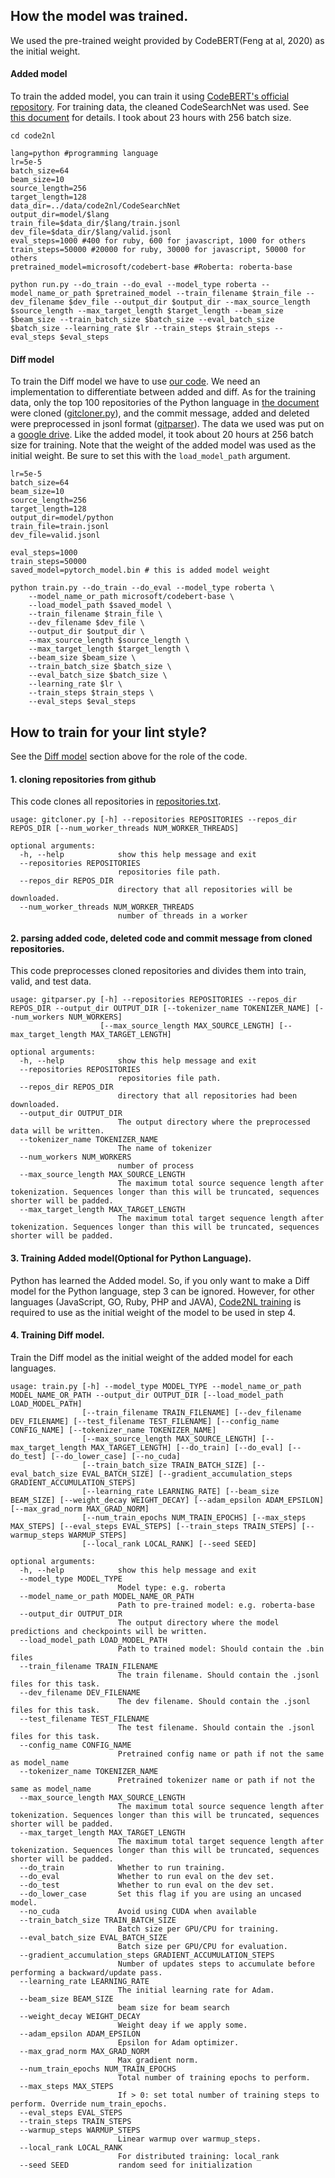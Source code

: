 ## How the model was trained.
We used the pre-trained weight provided by CodeBERT(Feng at al, 2020) as the initial weight.

#### Added model
To train the added model, you can train it using [CodeBERT's official repository](https://github.com/microsoft/CodeBERT). For training data, the cleaned CodeSearchNet was used. See [this document](https://github.com/microsoft/CodeBERT#fine-tune-1) for details. I took about 23 hours with 256 batch size.

```shell script
cd code2nl

lang=python #programming language
lr=5e-5
batch_size=64
beam_size=10
source_length=256
target_length=128
data_dir=../data/code2nl/CodeSearchNet
output_dir=model/$lang
train_file=$data_dir/$lang/train.jsonl
dev_file=$data_dir/$lang/valid.jsonl
eval_steps=1000 #400 for ruby, 600 for javascript, 1000 for others
train_steps=50000 #20000 for ruby, 30000 for javascript, 50000 for others
pretrained_model=microsoft/codebert-base #Roberta: roberta-base

python run.py --do_train --do_eval --model_type roberta --model_name_or_path $pretrained_model --train_filename $train_file --dev_filename $dev_file --output_dir $output_dir --max_source_length $source_length --max_target_length $target_length --beam_size $beam_size --train_batch_size $batch_size --eval_batch_size $batch_size --learning_rate $lr --train_steps $train_steps --eval_steps $eval_steps 
```

#### Diff model
To train the Diff model we have to use [our code](https://github.com/graykode/commit-autosuggestions/blob/master/train.py). We need an implementation to differentiate between added and diff.
As for the training data, only the top 100 repositories of the Python language in [the document](https://github.com/kaxap/arl/blob/master/README-Python.md) were cloned ([gitcloner.py](https://github.com/graykode/commit-autosuggestions/blob/master/gitparser.py)), and the commit message, added and deleted were preprocessed in jsonl format ([gitparser](https://github.com/graykode/commit-autosuggestions/blob/master/gitparser.py)). The data we used was put on a [google drive](https://drive.google.com/drive/folders/1_8lQmzTH95Nc-4MKd1RP3x4BVc8tBA6W?usp=sharing).
Like the added model, it took about 20 hours at 256 batch size for training.
Note that the weight of the added model was used as the initial weight. Be sure to set this with the `load_model_path` argument.

```shell script
lr=5e-5
batch_size=64
beam_size=10
source_length=256
target_length=128
output_dir=model/python
train_file=train.jsonl
dev_file=valid.jsonl

eval_steps=1000
train_steps=50000
saved_model=pytorch_model.bin # this is added model weight

python train.py --do_train --do_eval --model_type roberta \
	--model_name_or_path microsoft/codebert-base \
	--load_model_path $saved_model \
	--train_filename $train_file \
	--dev_filename $dev_file \
	--output_dir $output_dir \
	--max_source_length $source_length \
	--max_target_length $target_length \
	--beam_size $beam_size \
	--train_batch_size $batch_size \
	--eval_batch_size $batch_size \
	--learning_rate $lr \
	--train_steps $train_steps \
	--eval_steps $eval_steps
```

## How to train for your lint style?
See the [Diff model](https://github.com/graykode/commit-autosuggestions/blob/master/docs/training.md#diff-model) section above for the role of the code.

#### 1. cloning repositories from github
This code clones all repositories in [repositories.txt](https://github.com/graykode/commit-autosuggestions/blob/master/repositories.txt).
```shell script
usage: gitcloner.py [-h] --repositories REPOSITORIES --repos_dir REPOS_DIR [--num_worker_threads NUM_WORKER_THREADS]

optional arguments:
  -h, --help            show this help message and exit
  --repositories REPOSITORIES
                        repositories file path.
  --repos_dir REPOS_DIR
                        directory that all repositories will be downloaded.
  --num_worker_threads NUM_WORKER_THREADS
                        number of threads in a worker

```

#### 2. parsing added code, deleted code and commit message from cloned repositories.
This code preprocesses cloned repositories and divides them into train, valid, and test data.

```shell script
usage: gitparser.py [-h] --repositories REPOSITORIES --repos_dir REPOS_DIR --output_dir OUTPUT_DIR [--tokenizer_name TOKENIZER_NAME] [--num_workers NUM_WORKERS]
                    [--max_source_length MAX_SOURCE_LENGTH] [--max_target_length MAX_TARGET_LENGTH]

optional arguments:
  -h, --help            show this help message and exit
  --repositories REPOSITORIES
                        repositories file path.
  --repos_dir REPOS_DIR
                        directory that all repositories had been downloaded.
  --output_dir OUTPUT_DIR
                        The output directory where the preprocessed data will be written.
  --tokenizer_name TOKENIZER_NAME
                        The name of tokenizer
  --num_workers NUM_WORKERS
                        number of process
  --max_source_length MAX_SOURCE_LENGTH
                        The maximum total source sequence length after tokenization. Sequences longer than this will be truncated, sequences shorter will be padded.
  --max_target_length MAX_TARGET_LENGTH
                        The maximum total target sequence length after tokenization. Sequences longer than this will be truncated, sequences shorter will be padded.
```

#### 3. Training Added model(Optional for Python Language).
Python has learned the Added model. So, if you only want to make a Diff model for the Python language, step 3 can be ignored. However, for other languages (JavaScript, GO, Ruby, PHP and JAVA), [Code2NL training](https://github.com/microsoft/CodeBERT#fine-tune-1) is required to use as the initial weight of the model to be used in step 4.

#### 4. Training Diff model.
Train the Diff model as the initial weight of the added model for each languages.

```shell script
usage: train.py [-h] --model_type MODEL_TYPE --model_name_or_path MODEL_NAME_OR_PATH --output_dir OUTPUT_DIR [--load_model_path LOAD_MODEL_PATH]
                [--train_filename TRAIN_FILENAME] [--dev_filename DEV_FILENAME] [--test_filename TEST_FILENAME] [--config_name CONFIG_NAME] [--tokenizer_name TOKENIZER_NAME]
                [--max_source_length MAX_SOURCE_LENGTH] [--max_target_length MAX_TARGET_LENGTH] [--do_train] [--do_eval] [--do_test] [--do_lower_case] [--no_cuda]
                [--train_batch_size TRAIN_BATCH_SIZE] [--eval_batch_size EVAL_BATCH_SIZE] [--gradient_accumulation_steps GRADIENT_ACCUMULATION_STEPS]
                [--learning_rate LEARNING_RATE] [--beam_size BEAM_SIZE] [--weight_decay WEIGHT_DECAY] [--adam_epsilon ADAM_EPSILON] [--max_grad_norm MAX_GRAD_NORM]
                [--num_train_epochs NUM_TRAIN_EPOCHS] [--max_steps MAX_STEPS] [--eval_steps EVAL_STEPS] [--train_steps TRAIN_STEPS] [--warmup_steps WARMUP_STEPS]
                [--local_rank LOCAL_RANK] [--seed SEED]

optional arguments:
  -h, --help            show this help message and exit
  --model_type MODEL_TYPE
                        Model type: e.g. roberta
  --model_name_or_path MODEL_NAME_OR_PATH
                        Path to pre-trained model: e.g. roberta-base
  --output_dir OUTPUT_DIR
                        The output directory where the model predictions and checkpoints will be written.
  --load_model_path LOAD_MODEL_PATH
                        Path to trained model: Should contain the .bin files
  --train_filename TRAIN_FILENAME
                        The train filename. Should contain the .jsonl files for this task.
  --dev_filename DEV_FILENAME
                        The dev filename. Should contain the .jsonl files for this task.
  --test_filename TEST_FILENAME
                        The test filename. Should contain the .jsonl files for this task.
  --config_name CONFIG_NAME
                        Pretrained config name or path if not the same as model_name
  --tokenizer_name TOKENIZER_NAME
                        Pretrained tokenizer name or path if not the same as model_name
  --max_source_length MAX_SOURCE_LENGTH
                        The maximum total source sequence length after tokenization. Sequences longer than this will be truncated, sequences shorter will be padded.
  --max_target_length MAX_TARGET_LENGTH
                        The maximum total target sequence length after tokenization. Sequences longer than this will be truncated, sequences shorter will be padded.
  --do_train            Whether to run training.
  --do_eval             Whether to run eval on the dev set.
  --do_test             Whether to run eval on the dev set.
  --do_lower_case       Set this flag if you are using an uncased model.
  --no_cuda             Avoid using CUDA when available
  --train_batch_size TRAIN_BATCH_SIZE
                        Batch size per GPU/CPU for training.
  --eval_batch_size EVAL_BATCH_SIZE
                        Batch size per GPU/CPU for evaluation.
  --gradient_accumulation_steps GRADIENT_ACCUMULATION_STEPS
                        Number of updates steps to accumulate before performing a backward/update pass.
  --learning_rate LEARNING_RATE
                        The initial learning rate for Adam.
  --beam_size BEAM_SIZE
                        beam size for beam search
  --weight_decay WEIGHT_DECAY
                        Weight deay if we apply some.
  --adam_epsilon ADAM_EPSILON
                        Epsilon for Adam optimizer.
  --max_grad_norm MAX_GRAD_NORM
                        Max gradient norm.
  --num_train_epochs NUM_TRAIN_EPOCHS
                        Total number of training epochs to perform.
  --max_steps MAX_STEPS
                        If > 0: set total number of training steps to perform. Override num_train_epochs.
  --eval_steps EVAL_STEPS
  --train_steps TRAIN_STEPS
  --warmup_steps WARMUP_STEPS
                        Linear warmup over warmup_steps.
  --local_rank LOCAL_RANK
                        For distributed training: local_rank
  --seed SEED           random seed for initialization
```